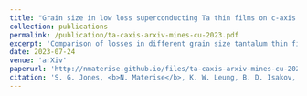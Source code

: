 ```yaml
---
title: "Grain size in low loss superconducting Ta thin films on c-axis sapphire"
collection: publications
permalink: /publication/ta-caxis-arxiv-mines-cu-2023.pdf
excerpt: 'Comparison of losses in different grain size tantalum thin films deposited on c-axis sapphire; no statistically significant difference in the loss reported.'
date: 2023-07-24
venue: 'arXiv'
paperurl: 'http://nmaterise.github.io/files/ta-caxis-arxiv-mines-cu-2023.pdf'
citation: 'S. G. Jones, <b>N. Materise</b>, K. W. Leung, B. D. Isakov, X. Chen, J. Zheng, A. Gyenis, B. Jaeck, and C. R. H. McRae &quot;Grain size in low loss superconducting Ta thin films on c-axis sapphire,&quot; 2023, <a href="https://arxiv.org/abs/2307.11667">https://arxiv.org/abs/2307.11667</a>, Manuscript submitted to <i>Journal of Applied Physics</i>'
---
```

